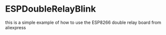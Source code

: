 # ESPDoubleRelayBlink
this is a simple example of how to use the ESP8266 double relay board from aliexpress
